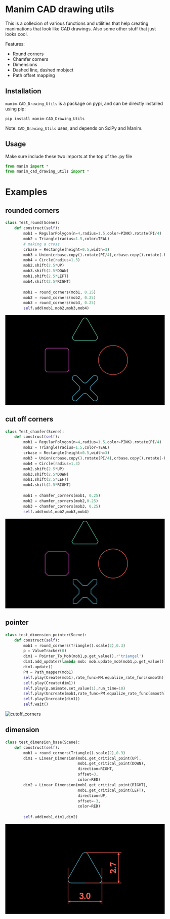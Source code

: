 # Manim CAD drawing utils

This is a collecion of various functions and utilities that help creating manimations that look like CAD drawings.
Also some other stuff that just looks cool.

Features:
- Round corners
- Chamfer corners
- Dimensions
- Dashed line, dashed mobject
- Path offset mapping


## Installation
`manim-CAD_Drawing_Utils` is a package on pypi, and can be directly installed using pip:
```
pip install manim-CAD_Drawing_Utils
```
Note: `CAD_Drawing_Utils` uses, and depends on SciPy and Manim.

## Usage
Make sure include these two imports at the top of the .py file
```py
from manim import *
from manim_cad_drawing_utils import *
```

# Examples

## rounded corners 

```py
class Test_round(Scene):
    def construct(self):
        mob1 = RegularPolygon(n=4,radius=1.5,color=PINK).rotate(PI/4)
        mob2 = Triangle(radius=1.5,color=TEAL)
        # making a cross
        crbase = Rectangle(height=0.5,width=3)
        mob3 = Union(crbase.copy().rotate(PI/4),crbase.copy().rotate(-PI/4),color=BLUE)
        mob4 = Circle(radius=1.3)
        mob2.shift(2.5*UP)
        mob3.shift(2.5*DOWN)
        mob1.shift(2.5*LEFT)
        mob4.shift(2.5*RIGHT)

        mob1 = round_corners(mob1, 0.25)
        mob2 = round_corners(mob2, 0.25)
        mob3 = round_corners(mob3, 0.25)
        self.add(mob1,mob2,mob3,mob4)
```
![rounded_corners](/media/examples/round_corners.png)

## cut off corners

```py
class Test_chamfer(Scene):
    def construct(self):
        mob1 = RegularPolygon(n=4,radius=1.5,color=PINK).rotate(PI/4)
        mob2 = Triangle(radius=1.5,color=TEAL)
        crbase = Rectangle(height=0.5,width=3)
        mob3 = Union(crbase.copy().rotate(PI/4),crbase.copy().rotate(-PI/4),color=BLUE)
        mob4 = Circle(radius=1.3)
        mob2.shift(2.5*UP)
        mob3.shift(2.5*DOWN)
        mob1.shift(2.5*LEFT)
        mob4.shift(2.5*RIGHT)

        mob1 = chamfer_corners(mob1, 0.25)
        mob2 = chamfer_corners(mob2,0.25)
        mob3 = chamfer_corners(mob3, 0.25)
        self.add(mob1,mob2,mob3,mob4)

```
![cutoff_corners](/media/examples/cutoff_corners.png)

## pointer

```py
class test_dimension_pointer(Scene):
    def construct(self):
        mob1 = round_corners(Triangle().scale(2),0.3)
        p = ValueTracker(0)
        dim1 = Pointer_To_Mob(mob1,p.get_value(),r'triangel')
        dim1.add_updater(lambda mob: mob.update_mob(mob1,p.get_value()))
        dim1.update()
        PM = Path_mapper(mob1)
        self.play(Create(mob1),rate_func=PM.equalize_rate_func(smooth))
        self.play(Create(dim1))
        self.play(p.animate.set_value(1),run_time=10)
        self.play(Uncreate(mob1,rate_func=PM.equalize_rate_func(smooth)))
        self.play(Uncreate(dim1))
        self.wait()


```
![cutoff_corners](/media/examples/pointer_triangel.gif)


## dimension

```py
class test_dimension_base(Scene):
    def construct(self):
        mob1 = round_corners(Triangle().scale(2),0.3)
        dim1 = Linear_Dimension(mob1.get_critical_point(UP),
                                mob1.get_critical_point(DOWN),
                                direction=RIGHT,
                                offset=3,
                                color=RED)
        dim2 = Linear_Dimension(mob1.get_critical_point(RIGHT),
                                mob1.get_critical_point(LEFT),
                                direction=UP,
                                offset=-3,
                                color=RED)

        self.add(mob1,dim1,dim2)


```
![cutoff_corners](/media/examples/dimension.png)
